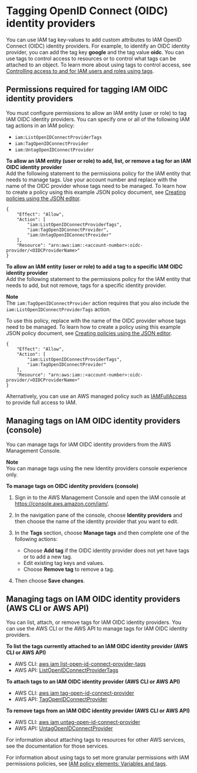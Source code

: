 # Tagging OpenID Connect \(OIDC\) identity providers<a name="id_tags_idps_oidc"></a>

You can use IAM tag key\-values to add custom attributes to IAM OpenID Connect \(OIDC\) identity providers\. For example, to identify an OIDC identity provider, you can add the tag key **google** and the tag value **oidc**\. You can use tags to control access to resources or to control what tags can be attached to an object\. To learn more about using tags to control access, see [Controlling access to and for IAM users and roles using tags](access_iam-tags.md)\.

## Permissions required for tagging IAM OIDC identity providers<a name="id_tags_idps_oidc_permissions"></a>

You must configure permissions to allow an IAM entity \(user or role\) to tag IAM OIDC identity providers\. You can specify one or all of the following IAM tag actions in an IAM policy:
+ `iam:ListOpenIDConnectProviderTags`
+ `iam:TagOpenIDConnectProvider`
+ `iam:UntagOpenIDConnectProvider`

**To allow an IAM entity \(user or role\) to add, list, or remove a tag for an IAM OIDC identity provider**  
Add the following statement to the permissions policy for the IAM entity that needs to manage tags\. Use your account number and replace *<OIDCProviderName>* with the name of the OIDC provider whose tags need to be managed\. To learn how to create a policy using this example JSON policy document, see [Creating policies using the JSON editor](access_policies_create-console.md#access_policies_create-json-editor)\.

```
{
    "Effect": "Allow",
    "Action": [
        "iam:ListOpenIDConnectProviderTags",
        "iam:TagOpenIDConnectProvider",
        "iam:UntagOpenIDConnectProvider"
    ],
    "Resource": "arn:aws:iam::<account-number>:oidc-provider/<OIDCProviderName>"
}
```

**To allow an IAM entity \(user or role\) to add a tag to a specific IAM OIDC identity provider**  
Add the following statement to the permissions policy for the IAM entity that needs to add, but not remove, tags for a specific identity provider\.

**Note**  
The `iam:TagOpenIDConnectProvider` action requires that you also include the `iam:ListOpenIDConnectProviderTags` action\.

To use this policy, replace *<OIDCProviderName>* with the name of the OIDC provider whose tags need to be managed\. To learn how to create a policy using this example JSON policy document, see [Creating policies using the JSON editor](access_policies_create-console.md#access_policies_create-json-editor)\.

```
{
    "Effect": "Allow",
    "Action": [
        "iam:ListOpenIDConnectProviderTags",
        "iam:TagOpenIDConnectProvider"
    ],
    "Resource": "arn:aws:iam::<account-number>:oidc-provider/<OIDCProviderName>"
}
```

Alternatively, you can use an AWS managed policy such as [IAMFullAccess](https://console.aws.amazon.com/iam/home#policies/arn:aws:iam::aws:policy/IAMFullAccess) to provide full access to IAM\.

## Managing tags on IAM OIDC identity providers \(console\)<a name="id_tags_idps_oidc_procs-console"></a>

You can manage tags for IAM OIDC identity providers from the AWS Management Console\.

**Note**  
You can manage tags using the new Identity providers console experience only\.

**To manage tags on OIDC identity providers \(console\)**

1. Sign in to the AWS Management Console and open the IAM console at [https://console\.aws\.amazon\.com/iam/](https://console.aws.amazon.com/iam/)\.

1. In the navigation pane of the console, choose **Identity providers** and then choose the name of the identity provider that you want to edit\.

1. In the **Tags** section, choose **Manage tags** and then complete one of the following actions:
   + Choose **Add tag** if the OIDC identity provider does not yet have tags or to add a new tag\.
   + Edit existing tag keys and values\.
   + Choose **Remove tag** to remove a tag\.

1. Then choose **Save changes**\.

## Managing tags on IAM OIDC identity providers \(AWS CLI or AWS API\)<a name="id_tags_idps_oidc_procs-cli-api"></a>

You can list, attach, or remove tags for IAM OIDC identity providers\. You can use the AWS CLI or the AWS API to manage tags for IAM OIDC identity providers\.

**To list the tags currently attached to an IAM OIDC identity provider \(AWS CLI or AWS API\)**
+ AWS CLI: [aws iam list\-open\-id\-connect\-provider\-tags](https://docs.aws.amazon.com/cli/latest/reference/iam/list-open-id-connect-provider-tags.html)
+ AWS API: [ListOpenIDConnectProviderTags](https://docs.aws.amazon.com/IAM/latest/APIReference/API_ListOpenIDConnectProviderTags.html)

**To attach tags to an IAM OIDC identity provider \(AWS CLI or AWS API\)**
+ AWS CLI: [aws iam tag\-open\-id\-connect\-provider](https://docs.aws.amazon.com/cli/latest/reference/iam/tag-open-id-connect-provider.html)
+ AWS API: [TagOpenIDConnectProvider](https://docs.aws.amazon.com/IAM/latest/APIReference/API_TagOpenIDConnectProvider.html)

**To remove tags from an IAM OIDC identity provider \(AWS CLI or AWS API\)**
+ AWS CLI: [aws iam untag\-open\-id\-connect\-provider](https://docs.aws.amazon.com/cli/latest/reference/iam/untag-open-id-connect-provider.html)
+ AWS API: [UntagOpenIDConnectProvider](https://docs.aws.amazon.com/IAM/latest/APIReference/API_UntagOpenIDConnectProvider.html)

For information about attaching tags to resources for other AWS services, see the documentation for those services\. 

For information about using tags to set more granular permissions with IAM permissions policies, see [IAM policy elements: Variables and tags](reference_policies_variables.md)\.